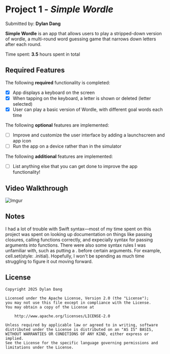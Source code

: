 # Project 1 - *Simple Wordle*

Submitted by: **Dylan Dang**

**Simple Wordle** is an app that allows users to play a stripped-down version of wordle, a multi-round word guessing game that narrows down letters after each round.

Time spent: **3.5** hours spent in total

## Required Features

The following **required** functionality is completed:

- [x] App displays a keyboard on the screen
- [x] When tapping on the keyboard, a letter is shown or deleted (letter selected)
- [x] User can play a basic version of Wordle, with different goal words each time

The following **optional** features are implemented:

- [ ] Improve and customize the user interface by adding a launchscreen and app icon
- [ ] Run the app on a device rather than in the simulator

The following **additional** features are implemented:

- [ ] List anything else that you can get done to improve the app functionality!

## Video Walkthrough

![Imgur](https://i.imgur.com/KTnObQf.gif)

## Notes

I had a lot of trouble with Swift syntax—most of my time spent on this project was spent on looking up documentation on things like passing closures, calling functions correctly, and expecially syntax for passing arguments into functions. There were also some syntax rules I was unfamiliar with, such as putting a . before certain arguments. For example, cell.set(style: .initial). Hopefully, I won't be spending as much time struggling to figure it out moving forward.

## License

    Copyright 2025 Dylan Dang

    Licensed under the Apache License, Version 2.0 (the "License");
    you may not use this file except in compliance with the License.
    You may obtain a copy of the License at

        http://www.apache.org/licenses/LICENSE-2.0

    Unless required by applicable law or agreed to in writing, software
    distributed under the License is distributed on an "AS IS" BASIS,
    WITHOUT WARRANTIES OR CONDITIONS OF ANY KIND, either express or implied.
    See the License for the specific language governing permissions and
    limitations under the License.
